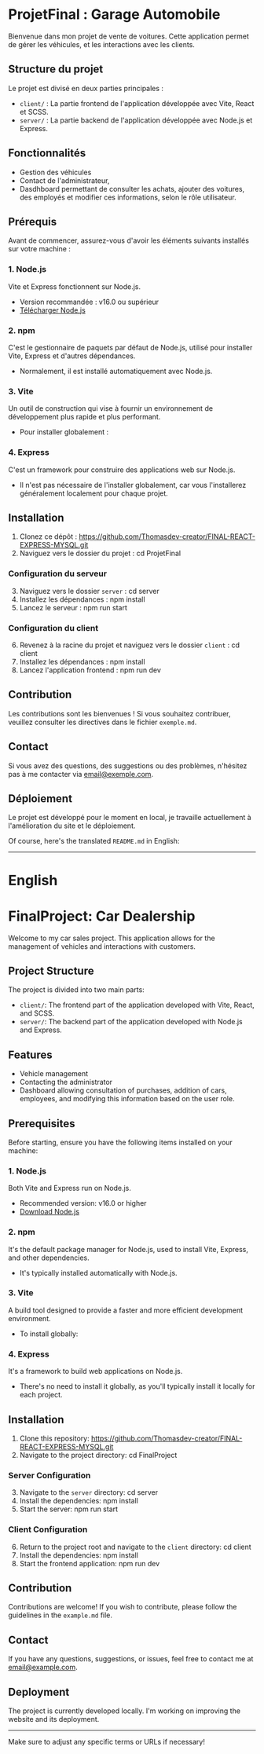 # ProjetFinal : Garage Automobile

Bienvenue dans mon projet de vente de voitures. Cette application permet de gérer les véhicules, et les interactions avec les clients.

## Structure du projet

Le projet est divisé en deux parties principales :

- `client/` : La partie frontend de l'application développée avec Vite, React et SCSS.
- `server/` : La partie backend de l'application développée avec Node.js et Express.

## Fonctionnalités

- Gestion des véhicules
- Contact de l'administrateur,
- Dasdhboard permettant de consulter les achats, ajouter des voitures, des employés et modifier ces informations, selon le rôle utilisateur.

## Prérequis

Avant de commencer, assurez-vous d'avoir les éléments suivants installés sur votre machine :

### 1. **Node.js**
Vite et Express fonctionnent sur Node.js. 
- Version recommandée : v16.0 ou supérieur
- [Télécharger Node.js](https://nodejs.org/)

### 2. **npm**
C'est le gestionnaire de paquets par défaut de Node.js, utilisé pour installer Vite, Express et d'autres dépendances.
- Normalement, il est installé automatiquement avec Node.js. 

### 3. **Vite**
Un outil de construction qui vise à fournir un environnement de développement plus rapide et plus performant. 
- Pour installer globalement : 

### 4. **Express**
C'est un framework pour construire des applications web sur Node.js.
- Il n'est pas nécessaire de l'installer globalement, car vous l'installerez généralement localement pour chaque projet.

## Installation

1. Clonez ce dépôt :
https://github.com/Thomasdev-creator/FINAL-REACT-EXPRESS-MYSQL.git
2. Naviguez vers le dossier du projet :
cd ProjetFinal
### Configuration du serveur

3. Naviguez vers le dossier `server` : 
cd server
4. Installez les dépendances :
npm install
5. Lancez le serveur : 
npm run start

### Configuration du client

6. Revenez à la racine du projet et naviguez vers le dossier `client` : 
cd client
7. Installez les dépendances :
npm install
8. Lancez l'application frontend : 
npm run dev

## Contribution

Les contributions sont les bienvenues ! Si vous souhaitez contribuer, veuillez consulter les directives dans le fichier `exemple.md`.

## Contact

Si vous avez des questions, des suggestions ou des problèmes, n'hésitez pas à me contacter via [email@exemple.com](mailto:email@exemple.com).

## Déploiement

Le projet est développé pour le moment en local, je travaille actuellement à l'amélioration du site et le déploiement.

Of course, here's the translated `README.md` in English:

---

# English

# FinalProject: Car Dealership

Welcome to my car sales project. This application allows for the management of vehicles and interactions with customers.

## Project Structure

The project is divided into two main parts:

- `client/`: The frontend part of the application developed with Vite, React, and SCSS.
- `server/`: The backend part of the application developed with Node.js and Express.

## Features

- Vehicle management
- Contacting the administrator
- Dashboard allowing consultation of purchases, addition of cars, employees, and modifying this information based on the user role.

## Prerequisites

Before starting, ensure you have the following items installed on your machine:

### 1. **Node.js**
Both Vite and Express run on Node.js.
- Recommended version: v16.0 or higher
- [Download Node.js](https://nodejs.org/)

### 2. **npm**
It's the default package manager for Node.js, used to install Vite, Express, and other dependencies.
- It's typically installed automatically with Node.js.

### 3. **Vite**
A build tool designed to provide a faster and more efficient development environment.
- To install globally: 

### 4. **Express**
It's a framework to build web applications on Node.js.
- There's no need to install it globally, as you'll typically install it locally for each project.

## Installation

1. Clone this repository:
https://github.com/Thomasdev-creator/FINAL-REACT-EXPRESS-MYSQL.git
2. Navigate to the project directory:
cd FinalProject
### Server Configuration

3. Navigate to the `server` directory:
cd server
4. Install the dependencies:
npm install
5. Start the server:
npm run start

### Client Configuration

6. Return to the project root and navigate to the `client` directory:
cd client
7. Install the dependencies:
npm install
8. Start the frontend application:
npm run dev

## Contribution

Contributions are welcome! If you wish to contribute, please follow the guidelines in the `example.md` file.

## Contact

If you have any questions, suggestions, or issues, feel free to contact me at [email@example.com](mailto:email@example.com).

## Deployment

The project is currently developed locally. I'm working on improving the website and its deployment.

---

Make sure to adjust any specific terms or URLs if necessary!
